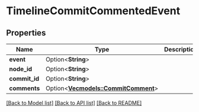 # TimelineCommitCommentedEvent

## Properties

Name | Type | Description | Notes
------------ | ------------- | ------------- | -------------
**event** | Option<**String**> |  | [optional]
**node_id** | Option<**String**> |  | [optional]
**commit_id** | Option<**String**> |  | [optional]
**comments** | Option<[**Vec<models::CommitComment>**](commit-comment.md)> |  | [optional]

[[Back to Model list]](../README.md#documentation-for-models) [[Back to API list]](../README.md#documentation-for-api-endpoints) [[Back to README]](../README.md)


